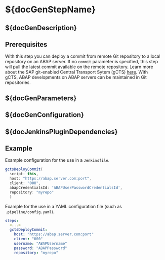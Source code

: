 # ${docGenStepName}

## ${docGenDescription}

## Prerequisites

With this step you can deploy a commit from remote Git repository to a local repository on an ABAP server. If no `commit` parameter is specified, this step will pull the latest commit available on the remote repository.
Learn more about the SAP git-enabled Central Transport Sytem (gCTS) [here](https://help.sap.com/viewer/4a368c163b08418890a406d413933ba7/201909.001/en-US/f319b168e87e42149e25e13c08d002b9.html). With gCTS, ABAP developments on ABAP servers can be maintained in Git repositories.

## ${docGenParameters}

## ${docGenConfiguration}

## ${docJenkinsPluginDependencies}

## Example

Example configuration for the use in a `Jenkinsfile`.

```groovy
gctsDeployCommit(
  script: this,
  host: "https://abap.server.com:port",
  client: "000",
  abapCredentialsId: 'ABAPUserPasswordCredentialsId',
  repository: "myrepo"
  )
```

Example for the use in a YAML configuration file (such as `.pipeline/config.yaml`).

```yaml
steps:
  <...>
  gctsDeployCommit:
    host: "https://abap.server.com:port"
    client: "000"
    username: "ABAPUsername"
    password: "ABAPPassword"
    repository: "myrepo"
```
